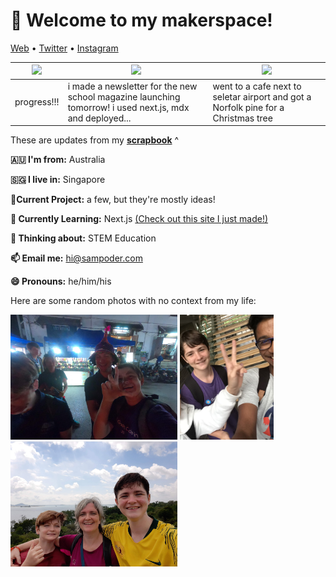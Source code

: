 <h1 align="left">👋 Welcome to my makerspace!</h3>

<p align="left">
  <a href="https://sampoder.com">Web</a> •
  <a href="https://twitter.com/sam_poder">Twitter</a> •
  <a href="https://instagram.com/sam_poder">Instagram</a>
</p>

  
  
  <!--- START_SCRAPBOOK_WIDGET --->
  | <img src ="https://dl.airtable.com/.attachments/0283f605bc7b895489efde91d9e7051e/075e84a0/20201208_172838.jpg">  |  <img src ="https://dl.airtable.com/.attachments/03558d46c7bd9b9b5225eb0190d5e777/fa708a14/screenshot_2020-12-07_at_11.55.29_pm.png"> | <img src ="https://dl.airtable.com/.attachments/eb8d74fb95d892379c813cf505a31a64/5eb17528/img-20201205-wa0001.jpeg"> |
|---|---|---|
| progress!!! | i made a newsletter for the new school magazine launching tomorrow! i used next.js, mdx and deployed...  | went to a cafe next to seletar airport and got a Norfolk pine for a Christmas tree   |
  <!--- END_SCRAPBOOK_WIDGET --->
  
  
  
  These are updates from my [**scrapbook**](https://scrapbook.hackclub.com/sampoder) ^
  
**🇦🇺 I'm from:** Australia

**🇸🇬 I live in:** Singapore

**🔭Current Project:** a few, but they're mostly ideas!
  
**🌱 Currently Learning:** Next.js [(Check out this site I just made!)](http://summer.hackclub.com)

**🤔 Thinking about:** STEM Education

**📫 Email me:** hi@sampoder.com

**😄 Pronouns:** he/him/his

Here are some random photos with no context from my life:

<img src ="https://github.com/sampoder/sampoder/raw/master/GOPR5263.JPG" height = "200px">  <img src ="https://github.com/sampoder/sampoder/raw/master/IMG_0269.jpg" height = "200px"> <img src ="https://github.com/sampoder/sampoder/raw/master/20200807_111143.jpg/" height = "200px">
